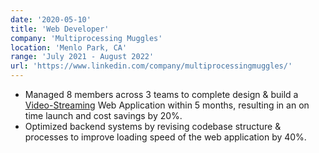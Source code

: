 ```yaml
---
date: '2020-05-10'
title: 'Web Developer'
company: 'Multiprocessing Muggles'
location: 'Menlo Park, CA'
range: 'July 2021 - August 2022'
url: 'https://www.linkedin.com/company/multiprocessingmuggles/'
---
```


- Managed 8 members across 3 teams to complete design & build a [Video-Streaming](https://muggleroom.netlify.app/) Web Application within 5 months, resulting in an on time launch and cost savings by 20%.
- Optimized backend systems by revising codebase structure & processes to improve loading speed of the web application by 40%.
